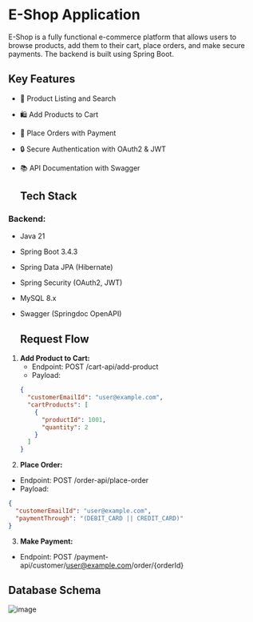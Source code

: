 # E-Shop Application

E-Shop is a fully functional e-commerce platform that allows users to browse products, add them to their cart, place orders, and make secure payments. 
The backend is built using Spring Boot. 

## Key Features
- 🛒 Product Listing and Search
- 🛍️ Add Products to Cart
- 🚚 Place Orders with Payment
- 🔒 Secure Authentication with OAuth2 & JWT
- 📚 API Documentation with Swagger

  ## Tech Stack
### Backend:
- Java 21
- Spring Boot 3.4.3
- Spring Data JPA (Hibernate)
- Spring Security (OAuth2, JWT)
- MySQL 8.x
- Swagger (Springdoc OpenAPI)

  ## Request Flow
1. **Add Product to Cart:**
   - Endpoint: POST /cart-api/add-product
   - Payload:
   ```json
   {
     "customerEmailId": "user@example.com",
     "cartProducts": [
       {
         "productId": 1001,
         "quantity": 2
       }
     ]
   }
2. **Place Order:**
  - Endpoint: POST /order-api/place-order
  - Payload:
   ```json
   {
     "customerEmailId": "user@example.com",
     "paymentThrough": "(DEBIT_CARD || CREDIT_CARD)"
   }
```

3. **Make Payment:**
  - Endpoint: POST /payment-api/customer/user@example.com/order/{orderId}



## Database Schema
![image](https://github.com/user-attachments/assets/57d3c39a-2880-41c7-9b8e-990b6c3969fe)

